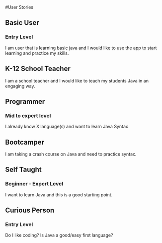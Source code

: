 #User Stories

## Basic User
### Entry Level
I am user that is learning basic java and I would like to use the app to start learning and practice my skills.

## K-12 School Teacher
I am a school teacher and I would like to teach my students Java in an engaging way. 

## Programmer
### Mid to expert level
I already know X language(s) and want to learn Java Syntax

## Bootcamper
I am taking a crash course on Java and need to practice syntax. 

## Self Taught
### Beginner - Expert Level
I want to learn Java and this is a good starting point. 

## Curious Person
### Entry Level
Do I like coding? Is Java a good/easy first language?
